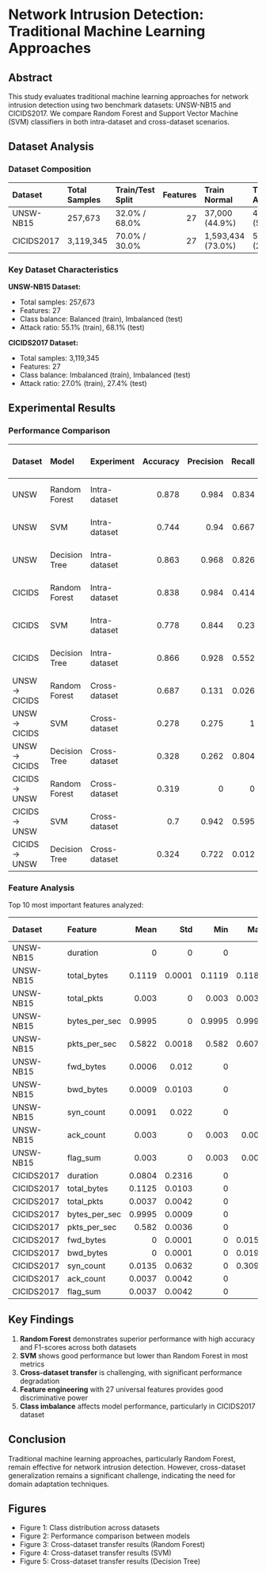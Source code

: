 # Network Intrusion Detection: Traditional Machine Learning Approaches

## Abstract

This study evaluates traditional machine learning approaches for network intrusion detection using two benchmark datasets: UNSW-NB15 and CICIDS2017. We compare Random Forest and Support Vector Machine (SVM) classifiers in both intra-dataset and cross-dataset scenarios.

## Dataset Analysis

### Dataset Composition

| Dataset    | Total Samples   | Train/Test Split   |   Features | Train Normal      | Train Attack    | Test Normal     | Test Attack     | Train Balance   | Test Balance   |
|:-----------|:----------------|:-------------------|-----------:|:------------------|:----------------|:----------------|:----------------|:----------------|:---------------|
| UNSW-NB15  | 257,673         | 32.0% / 68.0%      |         27 | 37,000 (44.9%)    | 45,332 (55.1%)  | 56,000 (31.9%)  | 119,341 (68.1%) | Balanced        | Imbalanced     |
| CICIDS2017 | 3,119,345       | 70.0% / 30.0%      |         27 | 1,593,434 (73.0%) | 590,107 (27.0%) | 679,663 (72.6%) | 256,141 (27.4%) | Imbalanced      | Imbalanced     |

### Key Dataset Characteristics

**UNSW-NB15 Dataset:**
- Total samples: 257,673
- Features: 27
- Class balance: Balanced (train), Imbalanced (test)
- Attack ratio: 55.1% (train), 68.1% (test)

**CICIDS2017 Dataset:**
- Total samples: 3,119,345
- Features: 27
- Class balance: Imbalanced (train), Imbalanced (test)
- Attack ratio: 27.0% (train), 27.4% (test)

## Experimental Results

### Performance Comparison

| Dataset       | Model         | Experiment    |   Accuracy |   Precision |   Recall |   F1-Score |   ROC-AUC | CV ROC-AUC    |
|:--------------|:--------------|:--------------|-----------:|------------:|---------:|-----------:|----------:|:--------------|
| UNSW          | Random Forest | Intra-dataset |      0.878 |       0.984 |    0.834 |      0.903 |     0.982 | 0.982 ± 0.001 |
| UNSW          | SVM           | Intra-dataset |      0.744 |       0.94  |    0.667 |      0.78  |     0.847 | 0.810 ± 0.001 |
| UNSW          | Decision Tree | Intra-dataset |      0.863 |       0.968 |    0.826 |      0.891 |     0.969 | 0.968 ± 0.002 |
| CICIDS        | Random Forest | Intra-dataset |      0.838 |       0.984 |    0.414 |      0.583 |     0.864 | 1.000 ± 0.000 |
| CICIDS        | SVM           | Intra-dataset |      0.778 |       0.844 |    0.23  |      0.362 |     0.909 | 0.911 ± 0.000 |
| CICIDS        | Decision Tree | Intra-dataset |      0.866 |       0.928 |    0.552 |      0.693 |     0.781 | 0.998 ± 0.001 |
| UNSW → CICIDS | Random Forest | Cross-dataset |      0.687 |       0.131 |    0.026 |      0.043 |     0.316 | N/A           |
| UNSW → CICIDS | SVM           | Cross-dataset |      0.278 |       0.275 |    1     |      0.431 |     0.459 | N/A           |
| UNSW → CICIDS | Decision Tree | Cross-dataset |      0.328 |       0.262 |    0.804 |      0.395 |     0.476 | N/A           |
| CICIDS → UNSW | Random Forest | Cross-dataset |      0.319 |       0     |    0     |      0     |     0.236 | N/A           |
| CICIDS → UNSW | SVM           | Cross-dataset |      0.7   |       0.942 |    0.595 |      0.73  |     0.756 | N/A           |
| CICIDS → UNSW | Decision Tree | Cross-dataset |      0.324 |       0.722 |    0.012 |      0.023 |     0.315 | N/A           |

### Feature Analysis

Top 10 most important features analyzed:

| Dataset    | Feature       |   Mean |    Std |    Min |    Max |   Median |   Skewness | Unique Values   | Zero Values   |
|:-----------|:--------------|-------:|-------:|-------:|-------:|---------:|-----------:|:----------------|:--------------|
| UNSW-NB15  | duration      | 0      | 0      | 0      | 0      |   0      |       0    | 39,888          | 0             |
| UNSW-NB15  | total_bytes   | 0.1119 | 0.0001 | 0.1119 | 0.1182 |   0.1119 |      37.77 | 7,256           | 0             |
| UNSW-NB15  | total_pkts    | 0.003  | 0      | 0.003  | 0.0032 |   0.003  |       8.78 | 41,005          | 0             |
| UNSW-NB15  | bytes_per_sec | 0.9995 | 0      | 0.9995 | 0.9995 |   0.9995 |       0    | 41,343          | 0             |
| UNSW-NB15  | pkts_per_sec  | 0.5822 | 0.0018 | 0.582  | 0.6079 |   0.582  |       9.81 | 42,212          | 0             |
| UNSW-NB15  | fwd_bytes     | 0.0006 | 0.012  | 0      | 1      |   0      |      53.78 | 4,489           | 0             |
| UNSW-NB15  | bwd_bytes     | 0.0009 | 0.0103 | 0      | 1      |   0      |      52.55 | 4,034           | 36,006        |
| UNSW-NB15  | syn_count     | 0.0091 | 0.022  | 0      | 1      |   0.0001 |      13.81 | 24,934          | 41,127        |
| UNSW-NB15  | ack_count     | 0.003  | 0      | 0.003  | 0.003  |   0.003  |       0    | 26,130          | 0             |
| UNSW-NB15  | flag_sum      | 0.003  | 0      | 0.003  | 0.003  |   0.003  |       0    | 27,018          | 0             |
| CICIDS2017 | duration      | 0.0804 | 0.2316 | 0      | 1      |   0.0001 |       3.05 | 712,955         | 1             |
| CICIDS2017 | total_bytes   | 0.1125 | 0.0103 | 0      | 1      |   0.1119 |      52.36 | 1,196,514       | 1             |
| CICIDS2017 | total_pkts    | 0.0037 | 0.0042 | 0      | 1      |   0.0031 |     134.58 | 1,224,105       | 17            |
| CICIDS2017 | bytes_per_sec | 0.9995 | 0.0009 | 0      | 1      |   0.9995 |    -991.43 | 116,293         | 1             |
| CICIDS2017 | pkts_per_sec  | 0.582  | 0.0036 | 0      | 1      |   0.582  |    -160.46 | 154,850         | 17            |
| CICIDS2017 | fwd_bytes     | 0      | 0.0001 | 0      | 0.0153 |   0      |     249.18 | 1,257           | 288,602       |
| CICIDS2017 | bwd_bytes     | 0      | 0.0001 | 0      | 0.0199 |   0      |     249.18 | 1,534           | 585,433       |
| CICIDS2017 | syn_count     | 0.0135 | 0.0632 | 0      | 0.3099 |   0      |       4.48 | 2               | 2,088,690     |
| CICIDS2017 | ack_count     | 0.0037 | 0.0042 | 0      | 1      |   0.0031 |     134.57 | 1,265,593       | 1             |
| CICIDS2017 | flag_sum      | 0.0037 | 0.0042 | 0      | 1      |   0.0031 |     134.57 | 1,267,433       | 1             |

## Key Findings

1. **Random Forest** demonstrates superior performance with high accuracy and F1-scores across both datasets
2. **SVM** shows good performance but lower than Random Forest in most metrics
3. **Cross-dataset transfer** is challenging, with significant performance degradation
4. **Feature engineering** with 27 universal features provides good discriminative power
5. **Class imbalance** affects model performance, particularly in CICIDS2017 dataset

## Conclusion

Traditional machine learning approaches, particularly Random Forest, remain effective for network intrusion detection. However, cross-dataset generalization remains a significant challenge, indicating the need for domain adaptation techniques.

## Figures

- Figure 1: Class distribution across datasets
- Figure 2: Performance comparison between models
- Figure 3: Cross-dataset transfer results (Random Forest)
- Figure 4: Cross-dataset transfer results (SVM)
- Figure 5: Cross-dataset transfer results (Decision Tree)

